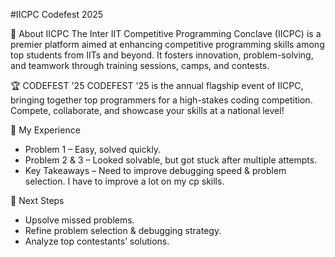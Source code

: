 #IICPC Codefest 2025

📌 About IICPC
The Inter IIT Competitive Programming Conclave (IICPC) is a premier platform aimed at enhancing competitive programming skills among top students from IITs and beyond. It fosters innovation, problem-solving, and teamwork through training sessions, camps, and contests.

🏆 CODEFEST '25
CODEFEST '25 is the annual flagship event of IICPC, bringing together top programmers for a high-stakes coding competition. Compete, collaborate, and showcase your skills at a national level!

📝 My Experience
- Problem 1 – Easy, solved quickly.
- Problem 2 & 3 – Looked solvable, but got stuck after multiple attempts.
- Key Takeaways – Need to improve debugging speed & problem selection. I have to improve a lot on my cp skills.

🎯 Next Steps
- Upsolve missed problems.
- Refine problem selection & debugging strategy.
- Analyze top contestants’ solutions.
